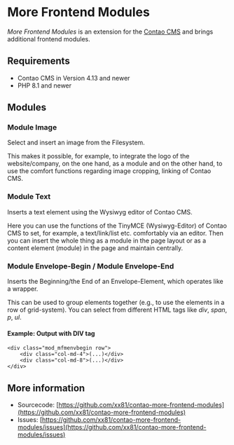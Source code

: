 # More Frontend Modules

*More Frontend Modules* is an extension for the [Contao CMS](https://www.contao.org)
and brings additional frontend modules.

## Requirements

* Contao CMS in Version 4.13 and newer
* PHP 8.1 and newer

## Modules

### Module Image

Select and insert an image from the Filesystem.

This makes it possible, for example, to integrate the logo of the website/company, on the one hand, as a module and on the other hand, to use the comfort functions regarding image cropping, linking of Contao CMS.

### Module Text

Inserts a text element using the Wysiwyg editor of Contao CMS.

Here you can use the functions of the TinyMCE (Wysiwyg-Editor) of Contao CMS to set, for example, a text/link/list etc. comfortably via an editor. Then you can insert the whole thing as a module in the page layout or as a content element (module) in the page and maintain centrally.

### Module Envelope-Begin / Module Envelope-End

Inserts the Beginning/the End of an Envelope-Element, which operates like a wrapper.

This can be used to group elements together (e.g., to use the elements in a row of grid-system).
You can select from different HTML tags like *div*, *span*, *p*, *ul*.

#### Example: Output with DIV tag

````
<div class="mod_mfmenvbegin row">
    <div class="col-md-4">(...)</div>
    <div class="col-md-8">(...)</div>
</div>
````

## More information

* Sourcecode: [https://github.com/xx81/contao-more-frontend-modules](https://github.com/xx81/contao-more-frontend-modules)
* Issues: [https://github.com/xx81/contao-more-frontend-modules/issues](https://github.com/xx81/contao-more-frontend-modules/issues)
